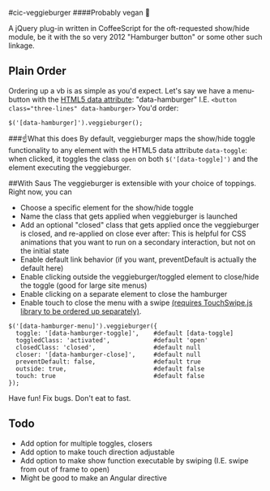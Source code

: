 #cic-veggieburger
####Probably vegan :hamburger:

A jQuery plug-in written in CoffeeScript for the oft-requested show/hide module, be it with the so very 2012 "Hamburger button" or some other such linkage.


## Plain Order
Ordering up a vb is as simple as you'd expect. Let's say we have a menu-button with the [HTML5 data attribute](http://html5doctor.com/html5-custom-data-attributes/): "data-hamburger" I.E. `<button class="three-lines" data-hamburger>`
You'd order:

```
$('[data-hamburger]').veggieburger();
```

###:point_up:What this does
By default, veggieburger maps the show/hide toggle functionality to any element with the HTML5 data attribute `data-toggle`: when clicked, it toggles the class `open` on both `$('[data-toggle]')` and the element executing the veggieburger.

##With Saus
The veggieburger is extensible with your choice of toppings.
Right now, you can
- Choose a specific element for the show/hide toggle
- Name the class that gets applied when veggieburger is launched
- Add an optional "closed" class that gets applied once the veggieburger is closed, and re-applied on close ever after: This is helpful for CSS animations that you want to run on a secondary interaction, but not on the initial state
- Enable default link behavior (if you want, preventDefault is actually the default here)
- Enable clicking outside the veggieburger/toggled element to close/hide the toggle (good for large site menus)
- Enable clicking on a separate element to close the hamburger
- Enable touch to close the menu with a swipe [(requires TouchSwipe.js library to be ordered up separately)](https://github.com/mattbryson/TouchSwipe-Jquery-Plugin).

```
$('[data-hamburger-menu]').veggieburger({
  toggle: '[data-hamburger-toggle]',    #default [data-toggle]
  toggledClass: 'activated',            #default 'open'
  closedClass: 'closed',                #default null
  closer: '[data-hamburger-close]',     #default null
  preventDefault: false,                #default true
  outside: true,                        #default false
  touch: true                           #default false
});
```

Have fun! Fix bugs. Don't eat to fast.

## Todo
- Add option for multiple toggles, closers
- Add option to make touch direction adjustable
- Add option to make show function executable by swiping (I.E. swipe from out of frame to open)
- Might be good to make an Angular directive
